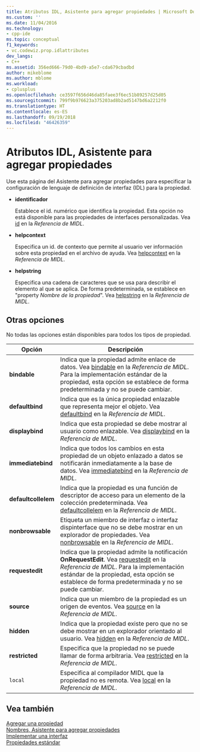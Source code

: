 ```yaml
---
title: Atributos IDL, Asistente para agregar propiedades | Microsoft Docs
ms.custom: ''
ms.date: 11/04/2016
ms.technology:
- cpp-ide
ms.topic: conceptual
f1_keywords:
- vc.codewiz.prop.idlattributes
dev_langs:
- C++
ms.assetid: 356ed666-79d0-4bd9-a5e7-cda679cbadbd
author: mikeblome
ms.author: mblome
ms.workload:
- cplusplus
ms.openlocfilehash: ce3597f656d46da85faee3f6ec51b89257d25d05
ms.sourcegitcommit: 799f9b976623a375203ad8b2ad5147bd6a2212f0
ms.translationtype: HT
ms.contentlocale: es-ES
ms.lasthandoff: 09/19/2018
ms.locfileid: "46426359"
---
```

# <a name="idl-attributes-add-property-wizard"></a>Atributos IDL, Asistente para agregar propiedades

Use esta página del Asistente para agregar propiedades para especificar la configuración de lenguaje de definición de interfaz (IDL) para la propiedad.

- **identificador**

   Establece el id. numérico que identifica la propiedad. Esta opción no está disponible para las propiedades de interfaces personalizadas. Vea [id](/windows/desktop/Midl/id) en la *Referencia de MIDL*.

- **helpcontext**

   Especifica un id. de contexto que permite al usuario ver información sobre esta propiedad en el archivo de ayuda. Vea [helpcontext](/windows/desktop/Midl/helpcontext) en la *Referencia de MIDL*.

- **helpstring**

   Especifica una cadena de caracteres que se usa para describir el elemento al que se aplica. De forma predeterminada, se establece en "property *Nombre de la propiedad*". Vea [helpstring](/windows/desktop/Midl/helpstring) en la *Referencia de MIDL*.

## <a name="other-options"></a>Otras opciones

No todas las opciones están disponibles para todos los tipos de propiedad.

|Opción|Descripción|
|------------|-----------------|
|**bindable**|Indica que la propiedad admite enlace de datos. Vea [bindable](/windows/desktop/Midl/bindable) en la *Referencia de MIDL*. Para la implementación estándar de la propiedad, esta opción se establece de forma predeterminada y no se puede cambiar.|
|**defaultbind**|Indica que es la única propiedad enlazable que representa mejor el objeto. Vea [defaultbind](/windows/desktop/Midl/defaultbind) en la *Referencia de MIDL*.|
|**displaybind**|Indica que esta propiedad se debe mostrar al usuario como enlazable. Vea [displaybind](/windows/desktop/Midl/displaybind) en la *Referencia de MIDL*.|
|**immediatebind**|Indica que todos los cambios en esta propiedad de un objeto enlazado a datos se notificarán inmediatamente a la base de datos. Vea [immediatebind](/windows/desktop/Midl/immediatebind) en la *Referencia de MIDL*.|
|**defaultcollelem**|Indica que la propiedad es una función de descriptor de acceso para un elemento de la colección predeterminada. Vea [defaultcollelem](/windows/desktop/Midl/defaultcollelem) en la *Referencia de MIDL*.|
|**nonbrowsable**|Etiqueta un miembro de interfaz o interfaz dispinterface que no se debe mostrar en un explorador de propiedades. Vea [nonbrowsable](/windows/desktop/Midl/nonbrowsable) en la *Referencia de MIDL*.|
|**requestedit**|Indica que la propiedad admite la notificación **OnRequestEdit**. Vea [requestedit](/windows/desktop/Midl/requestedit) en la *Referencia de MIDL*. Para la implementación estándar de la propiedad, esta opción se establece de forma predeterminada y no se puede cambiar.|
|**source**|Indica que un miembro de la propiedad es un origen de eventos. Vea [source](/windows/desktop/Midl/source) en la *Referencia de MIDL*.|
|**hidden**|Indica que la propiedad existe pero que no se debe mostrar en un explorador orientado al usuario. Vea [hidden](/windows/desktop/Midl/hidden) en la *Referencia de MIDL*.|
|**restricted**|Especifica que la propiedad no se puede llamar de forma arbitraria. Vea [restricted](/windows/desktop/Midl/restricted) en la *Referencia de MIDL*.|
|`local`|Especifica al compilador MIDL que la propiedad no es remota. Vea [local](/windows/desktop/Midl/local) en la *Referencia de MIDL*.|

## <a name="see-also"></a>Vea también

[Agregar una propiedad](../ide/adding-a-property-visual-cpp.md)<br>
[Nombres, Asistente para agregar propiedades](../ide/names-add-property-wizard.md)<br>
[Implementar una interfaz](../ide/implementing-an-interface-visual-cpp.md)<br>
[Propiedades estándar](../ide/stock-properties.md)
